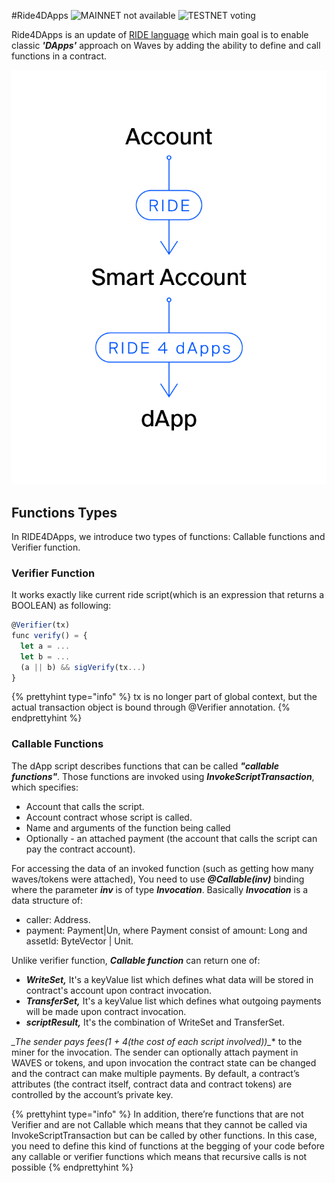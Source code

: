 #Ride4DApps
![MAINNET not available](https://img.shields.io/badge/mainnet-work%20in%20progress-0056FF.svg)
![TESTNET voting](https://img.shields.io/badge/testnet-voting-4bc51d.svg?color=yellow)

Ride4DApps is an update of [RIDE language](../ride-language/ride-language.md) which main goal is to enable 
classic _**'DApps'**_ approach on Waves by adding the ability to define and call functions 
in a contract.

![RIDE4DAPPS](../../_assets/ride4dapps.png)

## Functions Types

In RIDE4DApps, we introduce two types of functions: Callable functions and Verifier function.

### Verifier Function

It works exactly like current ride script\(which is an expression that returns a BOOLEAN\) as following:

```js
@Verifier(tx)
func verify() = {
  let a = ...
  let b = ...
  (a || b) && sigVerify(tx...)
}
```
{% prettyhint type="info" %} tx is no longer part of global context, but the actual transaction object is bound through @Verifier annotation. {% endprettyhint %}

### **Callable Functions**

The dApp script describes functions that can be called **_"callable functions"_**.
Those functions are invoked using **_InvokeScriptTransaction_**, which specifies:
* Account that calls the script.
* Account contract whose script is called.
* Name and arguments of the function being called
* Optionally - an attached payment (the account that calls the script can pay the contract account).


For accessing the data of an invoked function \(such as getting how many waves/tokens were attached\), You need to use _**@Callable\(inv\)**_ binding where the parameter _**inv**_ is of type _**Invocation**_. Basically _**Invocation**_ is a data structure of:

* caller: Address.
* payment: Payment\|Un, where Payment consist of amount: Long and assetId: ByteVector \| Unit.

Unlike verifier function, _**Callable function**_ can return one of:

* _**WriteSet,**_ It's a keyValue list which defines what data will be stored in contract's account upon contract invocation.
* _**TransferSet,**_ It's a keyValue list which defines what outgoing payments will be made upon contract invocation.
* **_scriptResult,_** It's the combination of WriteSet and TransferSet.

**_The sender pays fees(1 + 4*(the cost of each script involved))_** to the miner for the invocation. The sender can optionally attach payment in WAVES or tokens, and upon invocation the contract state can be changed and the contract can make multiple payments. By default, a contract’s attributes (the contract itself, contract data and contract tokens) are controlled by the account’s private key.

{% prettyhint type="info" %} In addition, there’re functions that are not Verifier and are not Callable which means that they cannot be called via InvokeScriptTransaction but can be called by other functions. In this case, you need to define this kind of functions at the begging of your code before any callable or verifier functions which means that recursive calls is not possible {% endprettyhint %}

